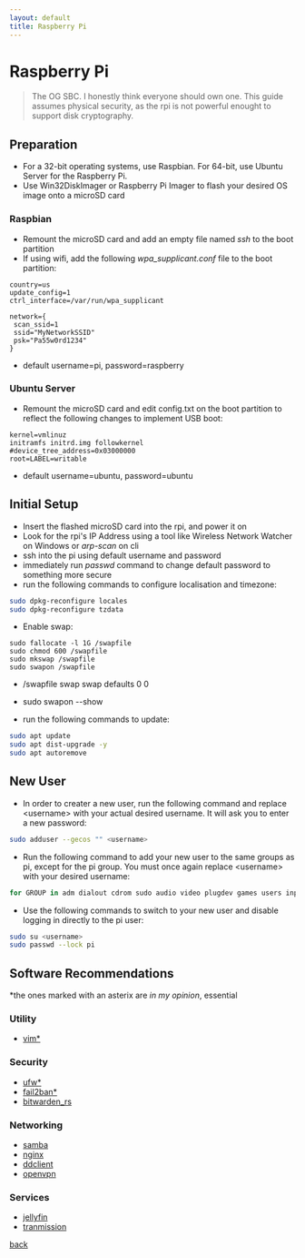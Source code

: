 ```yaml
---
layout: default
title: Raspberry Pi
---
```


# Raspberry Pi

> The OG SBC.
> I honestly think everyone should own one.
> This guide assumes physical security, as the rpi is not powerful enought to support disk cryptography.

## Preparation
*   For a 32-bit operating systems, use Raspbian. For 64-bit, use Ubuntu Server for the Raspberry Pi.
*   Use Win32DiskImager or Raspberry Pi Imager to flash your desired OS image onto a microSD card

### Raspbian
*   Remount the microSD card and add an empty file named *ssh* to the boot partition
*   If using wifi, add the following *wpa_supplicant.conf* file to the boot partition:
```
country=us
update_config=1
ctrl_interface=/var/run/wpa_supplicant

network={
 scan_ssid=1
 ssid="MyNetworkSSID"
 psk="Pa55w0rd1234"
}
```

*   default username=pi, password=raspberry

### Ubuntu Server
*   Remount the microSD card and edit config.txt on the boot partition to reflect the following changes to implement USB boot:
```
kernel=vmlinuz
initramfs initrd.img followkernel
#device_tree_address=0x03000000
root=LABEL=writable
```

*   default username=ubuntu, password=ubuntu

## Initial Setup
*   Insert the flashed microSD card into the rpi, and power it on
*   Look for the rpi's IP Address using a tool like Wireless Network Watcher on Windows or *arp-scan* on cli
*   ssh into the pi using default username and password
*   immediately run *passwd* command to change default password to something more secure
*   run the following commands to configure localisation and timezone:
```bash
sudo dpkg-reconfigure locales
sudo dpkg-reconfigure tzdata
```

*   Enable swap:
```
sudo fallocate -l 1G /swapfile
sudo chmod 600 /swapfile
sudo mkswap /swapfile
sudo swapon /swapfile
```

*   /swapfile swap swap defaults 0 0
*   sudo swapon --show

*   run the following commands to update:
```bash
sudo apt update
sudo apt dist-upgrade -y
sudo apt autoremove
```

## New User
*   In order to creater a new user, run the following command and replace \<username\> with your actual desired username. It will ask you to enter a new password:
```bash
sudo adduser --gecos "" <username>
```
*   Run the following command to add your new user to the same groups as pi, except for the pi group. You must once again replace \<username\> with your desired username:
```bash
for GROUP in adm dialout cdrom sudo audio video plugdev games users input netdev spi i2c gpio; do sudo adduser <username> $GROUP; done
```
*   Use the following commands to switch to your new user and disable logging in directly to the pi user:
```bash
sudo su <username>
sudo passwd --lock pi
```

## Software Recommendations
\*the ones marked with an asterix are *in my opinion*, essential
### Utility
*   [vim\*](.)
### Security
*   [ufw\*](.)
*   [fail2ban\*](.)
*   [bitwarden_rs](.)
### Networking
*   [samba](.)
*   [nginx](.)
*   [ddclient](.)
*   [openvpn](.)
### Services
*   [jellyfin](.)
*   [tranmission](.)

[back](../)
